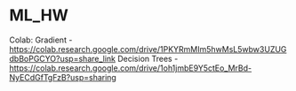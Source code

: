 # ML_HW
Colab:
Gradient - https://colab.research.google.com/drive/1PKYRmMIm5hwMsL5wbw3UZUGdbBoPGCYO?usp=share_link
Decision Trees - https://colab.research.google.com/drive/1oh1jmbE9Y5ctEo_MrBd-NyECdGfTgFzB?usp=sharing
